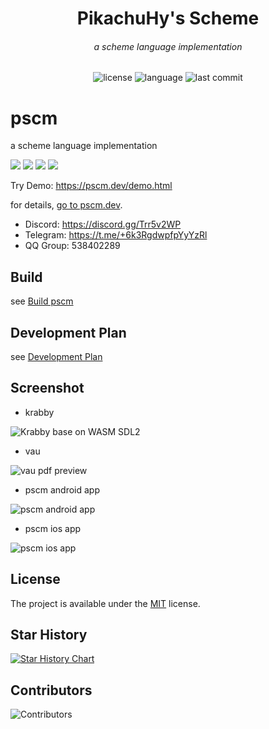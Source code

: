 <p align="center">
<h1 align="center">PikachuHy's Scheme</h1>
<h6 align="center">a scheme language implementation </h6>
</p>
<p align="center">
<img alt="license" src="https://img.shields.io/github/license/PikachuHy/pscm?style=flat-square">
<img alt="language" src="https://img.shields.io/github/languages/top/PikachuHy/pscm?style=flat-square">
<img alt="last commit" src="https://img.shields.io/github/last-commit/PikachuHy/pscm?style=flat-square">
</p>

# pscm

a scheme language implementation
<p>
<img src="https://github.com/PikachuHy/pscm/actions/workflows/linux_clang.yml/badge.svg?branch=master">
<img src="https://github.com/PikachuHy/pscm/actions/workflows/linux_gcc.yml/badge.svg?branch=master">
<img src="https://github.com/PikachuHy/pscm/actions/workflows/macos.yml/badge.svg?branch=master">
<img src="https://github.com/PikachuHy/pscm/actions/workflows/windows.yml/badge.svg?branch=master">
</p>

Try Demo: https://pscm.dev/demo.html

for details, [go to pscm.dev](https://pscm.dev).

- Discord: https://discord.gg/Trr5v2WP
- Telegram: https://t.me/+6k3RgdwpfpYyYzRl
- QQ Group: 538402289

## Build

see [Build pscm](https://pscm.dev/cn/how_to_build_pscm)
## Development Plan

see [Development Plan](https://github.com/PikachuHy/pscm/issues/13)

## Screenshot

- krabby

![Krabby base on WASM SDL2](http://cdn.pikachu.net.cn/project/Krabby/krabby_v3_sdl2_wasm_screenshot.png)

- vau

![vau pdf preview](http://cdn.pikachu.net.cn/pscm/vau/vau-test_pdf.png)

- pscm android app

![pscm android app](http://cdn.pikachu.net.cn/pscm/android.jpg)

- pscm ios app

![pscm ios app](http://cdn.pikachu.net.cn/pscm/ios.png)

## License

The project is available under the [MIT](https://opensource.org/licenses/MIT) license.

## Star History

[![Star History Chart](https://api.star-history.com/svg?repos=PikachuHy/pscm&type=Date)](https://star-history.com/#PikachuHy/pscm)

## Contributors

![Contributors](https://contrib.rocks/image?repo=PikachuHy/pscm)

